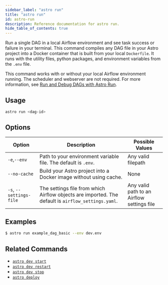 ```yaml
---
sidebar_label: "astro run"
title: "astro run"
id: astro-run
description: Reference documentation for astro run.
hide_table_of_contents: true
---
```


Run a single DAG in a local Airflow environment and see task success or failure in your terminal. This command compiles any DAG file in your Astro project into a Docker container that is built from your local `Dockerfile`. It runs with the utility files, python packages, and environment variables from the `.env` file. 

This command works with or without your local Airflow environment running. The scheduler and webserver are not required. For more information, see [Run and Debug DAGs with Astro Run](test-and-troubleshoot-locally.md#run-and-debug-dags-with-astro-run).

## Usage

```sh
astro run <dag-id>
```

## Options

| Option          | Description                   | Possible Values                                                  |
| -------------------- | ----------------------------------------------------------------------------------------------------------------------------------------------------- | ---------------------------------------------------------------- |
| `-e`,`--env`         | Path to your environment variable file. The default is `.env`.                                                                                             | Any valid filepath                                                  |
| `--no-cache`         | Build your Astro project into a Docker image without using cache.                  | None                                                             |
| `-s`, `--settings-file` | The settings file from which Airflow objects are imported. The default is `airflow_settings.yaml`. | Any valid path to an Airflow settings file                           |

## Examples

```sh
$ astro run example_dag_basic --env dev.env
```

## Related Commands

- [`astro dev start`](cli/astro-dev-start.md)
- [`astro dev restart`](cli/astro-dev-restart.md)
- [`astro dev stop`](cli/astro-dev-stop.md)
- [`astro deploy`](cli/deploy.md)